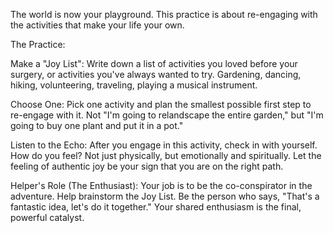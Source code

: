 The world is now your playground. This practice is about re-engaging with the activities that make your life your own.

The Practice:

Make a "Joy List": Write down a list of activities you loved before your surgery, or activities you've always wanted to try. Gardening, dancing, hiking, volunteering, traveling, playing a musical instrument.

Choose One: Pick one activity and plan the smallest possible first step to re-engage with it. Not "I'm going to relandscape the entire garden," but "I'm going to buy one plant and put it in a pot."

Listen to the Echo: After you engage in this activity, check in with yourself. How do you feel? Not just physically, but emotionally and spiritually. Let the feeling of authentic joy be your sign that you are on the right path.

Helper's Role (The Enthusiast): Your job is to be the co-conspirator in the adventure. Help brainstorm the Joy List. Be the person who says, "That's a fantastic idea, let's do it together." Your shared enthusiasm is the final, powerful catalyst.